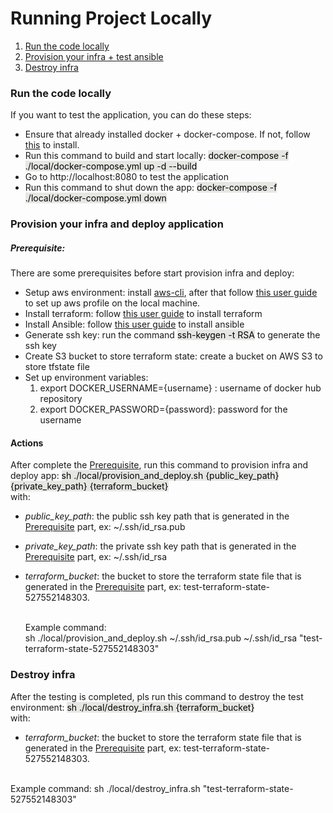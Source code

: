 # Running Project Locally

1. [Run the code locally](#run-the-code-locally)
2. [Provision your infra + test ansible](#provision-your-infra-and-deploy-application)
3. [Destroy infra](#destroy-infra)


### Run the code locally

If you want to test the application, you can do these steps:

- Ensure that already installed docker + docker-compose. If not, follow [this](https://docs.docker.com/compose/install/) to install.
- Run this command to build and start locally: <mark style="background-color: #e6e6e3">docker-compose -f ./local/docker-compose.yml up  -d --build</mark>
- Go to http://localhost:8080 to test the application
- Run this command to shut down the app: <mark style="background-color: #e6e6e3">docker-compose -f ./local/docker-compose.yml down</mark>

### Provision your infra and deploy application

##### Prerequisite:

There are some prerequisites before start provision infra and deploy:
- Setup aws environment: install [aws-cli](#https://docs.aws.amazon.com/cli/latest/userguide/getting-started-install.html), after that follow [this user guide](#https://docs.aws.amazon.com/cli/latest/userguide/getting-started-quickstart.html) to set up aws profile on the local machine.
- Install terraform: follow [this user guide](#https://developer.hashicorp.com/terraform/tutorials/aws-get-started/install-cli) to install terraform
- Install Ansible: follow [this user guide](#https://docs.ansible.com/ansible/latest/installation_guide/intro_installation.html) to install ansible
- Generate ssh key: run the command <mark style="background-color: #e6e6e3">ssh-keygen -t RSA</mark> to generate the ssh key
- Create S3 bucket to store terraform state: create a bucket on AWS S3 to store tfstate file
- Set up environment variables:
  1. export DOCKER_USERNAME={username} : username of docker hub repository
  2. export DOCKER_PASSWORD={password}: password for the username
  
#### Actions

After complete the [Prerequisite](#prerequisite), run this command to provision infra and deploy app: <mark style="background-color: #e6e6e3">sh ./local/provision_and_deploy.sh {public_key_path} {private_key_path} {terraform_bucket}
</mark></br>
with:
- _public_key_path_: the public ssh key path that is generated in the [Prerequisite](#prerequisite) part, ex: ~/.ssh/id_rsa.pub 
- _private_key_path_: the private ssh key path that is generated in the [Prerequisite](#prerequisite) part, ex: ~/.ssh/id_rsa
- _terraform_bucket_: the bucket to store the terraform state file that is generated in the [Prerequisite](#prerequisite) part, ex: test-terraform-state-527552148303.</br></br>
 
   Example command:</br> sh ./local/provision_and_deploy.sh ~/.ssh/id_rsa.pub ~/.ssh/id_rsa "test-terraform-state-527552148303"

### Destroy infra

After the testing is completed, pls run this command to destroy the test environment: <mark style="background-color: #e6e6e3">sh ./local/destroy_infra.sh {terraform_bucket}</mark></br> 
with:</br>

- _terraform_bucket_: the bucket to store the terraform state file that is generated in the [Prerequisite](#prerequisite) part, ex: test-terraform-state-527552148303.</br></br>

Example command:  sh ./local/destroy_infra.sh "test-terraform-state-527552148303" 